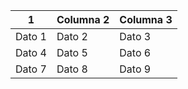 | 1 | Columna 2 | Columna 3 |
|-|-|-|
| Dato 1    | Dato 2    | Dato 3    |
| Dato 4    | Dato 5    | Dato 6    |
| Dato 7    | Dato 8    | Dato 9    |
